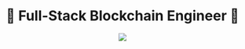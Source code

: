<h1 align="center">👋  Full-Stack Blockchain Engineer 👋</h1>
<p align="center">
  <a href="https://github.com/0xWWW">
    <img src="https://github-profile-trophy.vercel.app/?username=0xWWW&theme=juicyfresh&no-bg=true&margin-w=15"/>
  </a>
</p>
